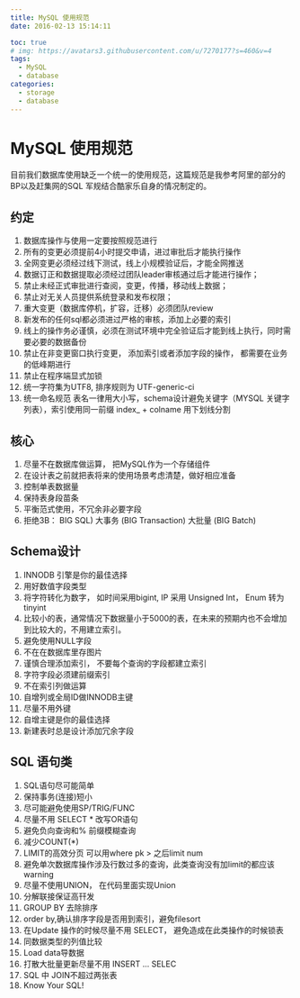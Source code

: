 ```yaml
---
title: MySQL 使用规范
date: 2016-02-13 15:14:11

toc: true
# img: https://avatars3.githubusercontent.com/u/7270177?s=460&v=4
tags:
  - MySQL
  - database
categories:
  - storage
  - database
---
```


# MySQL 使用规范
目前我们数据库使用缺乏一个统一的使用规范，这篇规范是我参考阿里的部分的BP以及赶集网的SQL 军规结合酷家乐自身的情况制定的。
## 约定
1.	数据库操作与使用一定要按照规范进行
2.	所有的变更必须提前4小时提交申请，进过审批后才能执行操作
3.	全网变更必须经过线下测试，线上小规模验证后，才能全网推送
4.	数据订正和数据提取必须经过团队leader审核通过后才能进行操作；
5.	禁止未经正式审批进行查阅，变更，传播，移动线上数据；
6.	禁止对无关人员提供系统登录和发布权限；
7.	重大变更（数据库停机，扩容，迁移）必须团队review
8.	新发布的任何sql都必须进过严格的审核，添加上必要的索引
9.	线上的操作务必谨慎，必须在测试环境中完全验证后才能到线上执行，同时需要必要的数据备份
10.	禁止在非变更窗口执行变更， 添加索引或者添加字段的操作， 都需要在业务的低峰期进行
11.	禁止在程序端显式加锁 
12.	统一字符集为UTF8, 排序规则为 UTF-generic-ci
13.	统一命名规范 表名一律用大小写，schema设计避免关键字（MYSQL 关键字列表），索引使用同一前缀 index_ + colname 用下划线分割
## 核心
1.	尽量不在数据库做运算， 把MySQL作为一个存储组件
2.	在设计表之前就把表将来的使用场景考虑清楚，做好相应准备
3.	控制单表数据量 
4.	保持表身段苗条 
5.	平衡范式使用，不冗余非必要字段
6.	拒绝3B： BIG SQL)   大事务 (BIG Transaction)  大批量 (BIG Batch)
## Schema设计
1.	INNODB 引擎是你的最佳选择
2.	用好数值字段类型 
3.	将字符转化为数字， 如时间采用bigint, IP 采用 Unsigned Int， Enum 转为tinyint
4.	比较小的表，通常情况下数据量小于5000的表，在未来的预期内也不会增加到比较大的，不用建立索引。
5.	避免使用NULL字段 
6.	不在在数据库里存图片
7.	谨慎合理添加索引， 不要每个查询的字段都建立索引
8.	字符字段必须建前缀索引 
9.	不在索引列做运算 
10.	自增列或全局ID做INNODB主键 
11.	尽量不用外键
12.	自增主键是你的最佳选择
13.	新建表时总是设计添加冗余字段
## SQL 语句类
1.	SQL语句尽可能简单
2.	保持事务(连接)短小 
3.	尽可能避免使用SP/TRIG/FUNC 
4.	尽量不用 SELECT *  改写OR语句 
5.	避免负向查询和% 前缀模糊查询 
6.	减少COUNT(*) 
7.	LIMIT的高效分页 可以用where pk > 之后limit num
8.	避免单次数据库操作涉及行数过多的查询，此类查询没有加limit的都应该warning
9.	尽量不使用UNION， 在代码里面实现Union
10.	分解联接保证高幵发 
11.	GROUP BY 去除排序 
12.	order by,确认排序字段是否用到索引，避免filesort
13.	在Update 操作的时候尽量不用 SELECT， 避免造成在此类操作的时候锁表
14.	同数据类型的列值比较 
15.	Load data导数据 
16.	打散大批量更新尽量不用 INSERT ... SELEC
17.	SQL 中 JOIN不超过两张表
18.	Know Your SQL!
